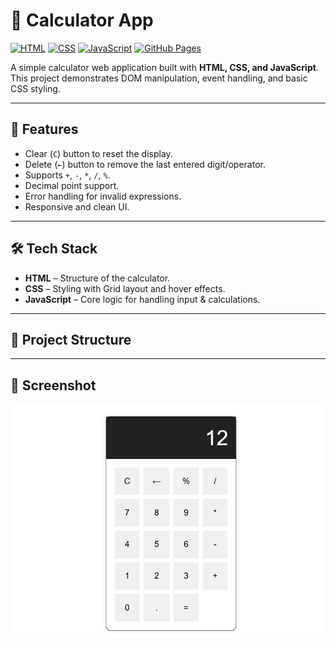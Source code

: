 # 🧮 Calculator App

[![HTML](https://img.shields.io/badge/HTML-5-orange)](https://developer.mozilla.org/en-US/docs/Web/HTML)
[![CSS](https://img.shields.io/badge/CSS-3-blue)](https://developer.mozilla.org/en-US/docs/Web/CSS)
[![JavaScript](https://img.shields.io/badge/JavaScript-ES6-yellow)](https://developer.mozilla.org/en-US/docs/Web/JavaScript)
[![GitHub Pages](https://img.shields.io/badge/Live-Demo-brightgreen)](https://your-username.github.io/calculator-app/)

A simple calculator web application built with **HTML, CSS, and JavaScript**.  
This project demonstrates DOM manipulation, event handling, and basic CSS styling.

---

## 🚀 Features
- Clear (`C`) button to reset the display.
- Delete (`←`) button to remove the last entered digit/operator.
- Supports `+`, `-`, `*`, `/`, `%`.
- Decimal point support.
- Error handling for invalid expressions.
- Responsive and clean UI.

---

## 🛠️ Tech Stack
- **HTML** – Structure of the calculator.
- **CSS** – Styling with Grid layout and hover effects.
- **JavaScript** – Core logic for handling input & calculations.

---

## 📂 Project Structure


---

## 📸 Screenshot
!["C:\Users\akhil\Downloads\calculator screenshot.png"](calculator_screenshot.png)
